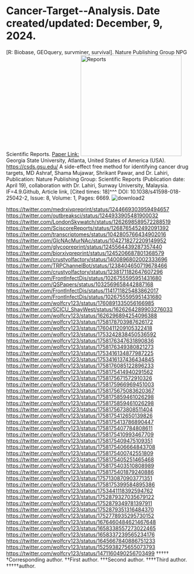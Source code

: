 # Cancer-Target--Analysis. Date created/updated: December, 9, 2024.
[R: Biobase, GEOquery, survminer, survival].
Nature Publishing Group NPG Scientific Reports.
[Paper Link:](https://www.ncbi.nlm.nih.gov/pubmed/29703908)
<img width="274" alt="Reports" src="https://github.com/spawar2/Cancer-Target--Analysis/assets/25118302/b542588c-40f6-4a9b-9b10-22b203ed2b15">
Georgia State University, Atlanta, United States of America (USA).
https://csds.gsu.edu/
A side-effect free method for identifying cancer drug targets, MD Ashraf, Shama Mujawar, Shrikant Pawar, and Dr. Lahiri, Publication: Nature Publishing Group: Scientific Reports (Publication date: April 19), collaboration with Dr. Lahiri, Sunway University, Malaysia. IF=4.9.Github, Article link, [Cited times: 18]^^^ DOI: 10.1038/s41598-018-25042-2, Issue: 8, Volume: 1, Pages: 6669. ![download2](https://github.com/user-attachments/assets/2b76e23a-abc9-42f9-b771-ba9fe29732bb)

https://twitter.com/medrxivpreprint/status/1244669303959494657
https://twitter.com/outbreaksci/status/1244933905481900032
https://twitter.com/LondonSkywatch/status/1262698589572288519
https://twitter.com/SciscoreReports/status/1268765452492091392
https://twitter.com/transcriptomes/status/1042805766434902016
https://twitter.com/GlcNAcMurNAc/status/1042718272209149952
https://twitter.com/glycopreprint/status/1245564439287357440
https://twitter.com/biorxivpreprint/status/1245206687801368579
https://twitter.com/crustyolfactory/status/1400896802002333696
https://twitter.com/TRPChannelBot/status/1238404650719678466
https://twitter.com/crustyolfactory/status/1238171182647607296
https://twitter.com/FrontInfectDis/status/1026755595951431680
https://twitter.com/QSPapers/status/1032569658442887168
https://twitter.com/FrontInfectDis/status/1141711825483862017
https://twitter.com/FrontInfectDis/status/1026755595951431680
https://twitter.com/wolfcry123/status/1760891335056166985
https://twitter.com/SCICU_ShayWest/status/1626264289903276033
https://twitter.com/wolfcry123/status/1626296894254096388
https://twitter.com/wolfcry123/status/1758178703987626172
https://twitter.com/wolfcry123/status/1760411209105322418
https://twitter.com/wolfcry123/status/1753242838450536592
https://twitter.com/wolfcry123/status/1758176347631890836
https://twitter.com/wolfcry123/status/1758176349380821273
https://twitter.com/wolfcry123/status/1753416134877987225
https://twitter.com/wolfcry123/status/1753416137436434845
https://twitter.com/wolfcry123/status/1758176085122896233
https://twitter.com/wolfcry123/status/1758175414940291562
https://twitter.com/wolfcry123/status/1758175671572910326
https://twitter.com/wolfcry123/status/1758175966969451003
https://twitter.com/wolfcry123/status/1758175675083620367
https://twitter.com/wolfcry123/status/1758175859461026298
https://twitter.com/wolfcry123/status/1758175859461026298
https://twitter.com/wolfcry123/status/1758175673808511404
https://twitter.com/wolfcry123/status/1758175412650139826
https://twitter.com/wolfcry123/status/1758175413786890447
https://twitter.com/wolfcry123/status/1758175407784808611
https://twitter.com/wolfcry123/status/1758175410993467709
https://twitter.com/wolfcry123/status/1758175409475109351
https://twitter.com/wolfcry123/status/1758175406664843708
https://twitter.com/wolfcry123/status/1758175400742551809
https://twitter.com/wolfcry123/status/1758175405251465468
https://twitter.com/wolfcry123/status/1758175403510808989
https://twitter.com/wolfcry123/status/1758175401879240886
https://twitter.com/wolfcry123/status/1757130870903771351
https://twitter.com/wolfcry123/status/1758175399584895386
https://twitter.com/wolfcry123/status/1753441118392594762
https://twitter.com/wolfcry123/status/1752879327035679122
https://twitter.com/wolfcry123/status/1752879349781397911
https://twitter.com/wolfcry123/status/1752879351316484370
https://twitter.com/wolfcry123/status/1752778935295730152
https://twitter.com/wolfcry123/status/1676460484621467648
https://twitter.com/wolfcry123/status/1658338557273022465
https://twitter.com/wolfcry123/status/1658337239565234176
https://twitter.com/wolfcry123/status/1645667840886751233
https://twitter.com/wolfcry123/status/1525938275655073793
https://twitter.com/wolfcry123/status/1471160490256703499
†††††
†Corresponding author. ††First author. †††Second author. ††††Third author. †††††author.
